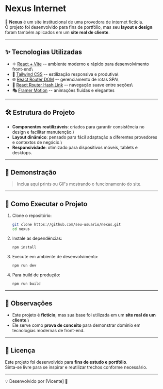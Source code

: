 # Nexus Internet

🚀 **Nexus** é um site institucional de uma provedora de internet
fictícia.\
O projeto foi desenvolvido para fins de portfólio, mas seu **layout e
design** foram também aplicados em um **site real de cliente**.

---

## ✨ Tecnologias Utilizadas

- ⚛️ [React + Vite](https://vitejs.dev/) -- ambiente moderno e rápido
  para desenvolvimento front-end\
- 🎨 [Tailwind CSS](https://tailwindcss.com/) -- estilização
  responsiva e produtiva\
- 🌐 [React Router DOM](https://reactrouter.com/) -- gerenciamento de
  rotas SPA\
- 🔗 [React Router Hash
  Link](https://www.npmjs.com/package/react-router-hash-link) --
  navegação suave entre seções\
- 🎭 [Framer Motion](https://www.framer.com/motion/) -- animações
  fluidas e elegantes

---

## 🛠️ Estrutura do Projeto

- **Componentes reutilizáveis**: criados para garantir consistência no
  design e facilitar manutenção.\
- **Layout dinâmico**: pensado para fácil adaptação a diferentes
  provedores e contextos de negócio.\
- **Responsividade**: otimizado para dispositivos móveis, tablets e
  desktops.

---

## 📸 Demonstração

> Inclua aqui prints ou GIFs mostrando o funcionamento do site.

---

## 🚀 Como Executar o Projeto

1.  Clone o repositório:

    ```bash
    git clone https://github.com/seu-usuario/nexus.git
    cd nexus
    ```

2.  Instale as dependências:

    ```bash
    npm install
    ```

3.  Execute em ambiente de desenvolvimento:

    ```bash
    npm run dev
    ```

4.  Para build de produção:

    ```bash
    npm run build
    ```

---

## 📌 Observações

- Este projeto é **fictício**, mas sua base foi utilizada em um **site
  real de um cliente**.\
- Ele serve como **prova de conceito** para demonstrar domínio em
  tecnologias modernas de front-end.

---

## 📄 Licença

Este projeto foi desenvolvido para **fins de estudo e portfólio**.\
Sinta-se livre para se inspirar e reutilizar trechos conforme
necessário.

---

💡 Desenvolvido por \[Vicente\] 🚀
